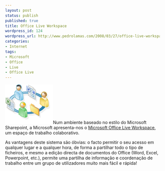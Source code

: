 ```yaml
---
layout: post
status: publish
published: true
title: Office Live Workspace
wordpress_id: 124
wordpress_url: http://www.pedrolamas.com/2008/03/27/office-live-workspace/
categories:
- Internet
tags:
- Microsoft
- Office
- Live
- Office Live
---
```

[![Microsoft Office Live Workspace](/wp-content/uploads/2008/03/office-live-workspace.gif)](http://workspace.officelive.com/ "Microsoft Office Live Workspace")Num ambiente baseado no estilo do Microsoft Sharepoint, a Microsoft apresenta-nos o [Microsoft Office Live Workspace](http://workspace.officelive.com/), um espaço de trabalho colaborativo.

As vantagens deste sistema são óbvias: o facto permitir o seu acesso em qualquer lugar e a qualquer hora, de forma a partilhar todo o tipo de ficheiros, e mesmo a edição directa de documentos do Office (Word, Excel, Powerpoint, etc.), permite uma partilha de informação e coordenação de trabalho entre um grupo de utilizadores muito mais fácil e rápida!
